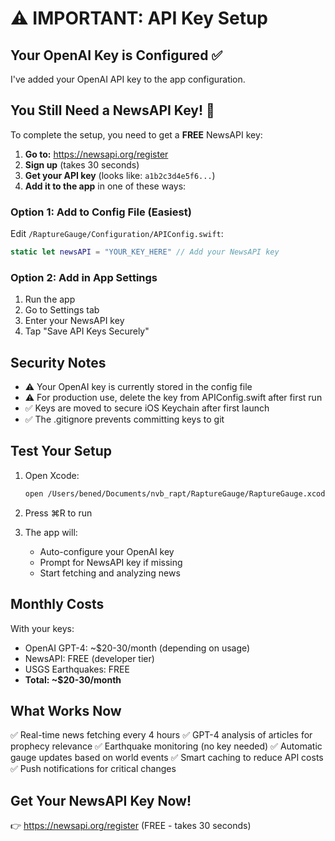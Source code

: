 # ⚠️ IMPORTANT: API Key Setup

## Your OpenAI Key is Configured ✅

I've added your OpenAI API key to the app configuration.

## You Still Need a NewsAPI Key! 🔴

To complete the setup, you need to get a **FREE** NewsAPI key:

1. **Go to:** https://newsapi.org/register
2. **Sign up** (takes 30 seconds)
3. **Get your API key** (looks like: `a1b2c3d4e5f6...`)
4. **Add it to the app** in one of these ways:

### Option 1: Add to Config File (Easiest)
Edit `/RaptureGauge/Configuration/APIConfig.swift`:
```swift
static let newsAPI = "YOUR_KEY_HERE" // Add your NewsAPI key
```

### Option 2: Add in App Settings
1. Run the app
2. Go to Settings tab
3. Enter your NewsAPI key
4. Tap "Save API Keys Securely"

## Security Notes

- ⚠️ Your OpenAI key is currently stored in the config file
- ⚠️ For production use, delete the key from APIConfig.swift after first run
- ✅ Keys are moved to secure iOS Keychain after first launch
- ✅ The .gitignore prevents committing keys to git

## Test Your Setup

1. Open Xcode:
   ```bash
   open /Users/bened/Documents/nvb_rapt/RaptureGauge/RaptureGauge.xcodeproj
   ```

2. Press ⌘R to run

3. The app will:
   - Auto-configure your OpenAI key
   - Prompt for NewsAPI key if missing
   - Start fetching and analyzing news

## Monthly Costs

With your keys:
- OpenAI GPT-4: ~$20-30/month (depending on usage)
- NewsAPI: FREE (developer tier)
- USGS Earthquakes: FREE
- **Total: ~$20-30/month**

## What Works Now

✅ Real-time news fetching every 4 hours
✅ GPT-4 analysis of articles for prophecy relevance
✅ Earthquake monitoring (no key needed)
✅ Automatic gauge updates based on world events
✅ Smart caching to reduce API costs
✅ Push notifications for critical changes

## Get Your NewsAPI Key Now!

👉 https://newsapi.org/register (FREE - takes 30 seconds)